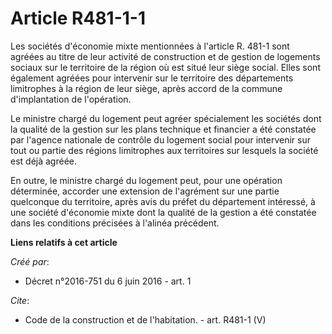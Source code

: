 # Article R481-1-1

Les sociétés d'économie mixte mentionnées à l'article R. 481-1 sont agréées au titre de leur activité de construction et de
gestion de logements sociaux sur le territoire de la région où est situé leur siège social. Elles sont également agréées pour
intervenir sur le territoire des départements limitrophes à la région de leur siège, après accord de la commune
d'implantation de l'opération. 

Le ministre chargé du logement peut agréer spécialement les sociétés dont la qualité de la gestion sur les plans technique et
financier a été constatée par l'agence nationale de contrôle du logement social pour intervenir sur tout ou partie des
régions limitrophes aux territoires sur lesquels la société est déjà agréée. 

En outre, le ministre chargé du logement peut, pour une opération déterminée, accorder une extension de l'agrément sur une
partie quelconque du territoire, après avis du préfet du département intéressé, à une société d'économie mixte dont la
qualité de la gestion a été constatée dans les conditions précisées à l'alinéa précédent.

**Liens relatifs à cet article**

_Créé par_:

  - Décret n°2016-751 du 6 juin 2016 - art. 1

_Cite_:

  - Code de la construction et de l'habitation. - art. R481-1 (V)
